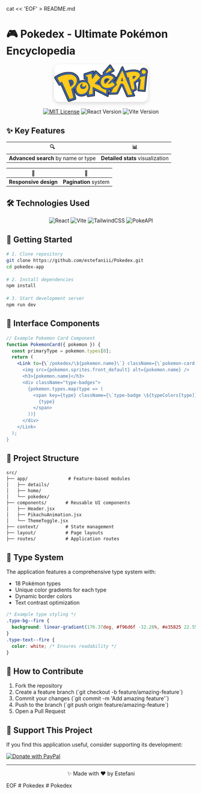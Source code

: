 cat << 'EOF' > README.md
# 🎮 Pokedex - Ultimate Pokémon Encyclopedia

<div align="center">
  <img src="https://raw.githubusercontent.com/PokeAPI/media/master/logo/pokeapi_256.png" width="250" style="border-radius: 15px; box-shadow: 0 4px 12px rgba(0,0,0,0.15)" alt="Pokedex Logo">
  
  [![MIT License](https://img.shields.io/badge/License-MIT-green.svg)](LICENSE)
  ![React Version](https://img.shields.io/badge/React-18+-61DAFB.svg?logo=react)
  ![Vite Version](https://img.shields.io/badge/Vite-4.x-646CFF.svg?logo=vite)
</div>

## ✨ Key Features

| 🔍 | 📊 |
|----|----|
| **Advanced search** by name or type | **Detailed stats** visualization |

| 📱 | 🔄 |
|----|----|
| **Responsive design** | **Pagination** system |

## 🛠️ Technologies Used

<div align="center">

![React](https://img.shields.io/badge/-React-61DAFB?logo=react&logoColor=white&style=for-the-badge)
![Vite](https://img.shields.io/badge/-Vite-646CFF?logo=vite&logoColor=white&style=for-the-badge)
![TailwindCSS](https://img.shields.io/badge/-TailwindCSS-06B6D4?logo=tailwindcss&logoColor=white&style=for-the-badge)
![PokeAPI](https://img.shields.io/badge/-PokeAPI-EF5350?logo=pokemon&logoColor=white&style=for-the-badge)

</div>

## 🚀 Getting Started

```bash
# 1. Clone repository
git clone https://github.com/estefaniii/Pokedex.git
cd pokedex-app

# 2. Install dependencies
npm install

# 3. Start development server
npm run dev
```

## 🎨 Interface Components

```jsx
// Example Pokemon Card Component
function PokemonCard({ pokemon }) {
  const primaryType = pokemon.types[0];
  return (
    <Link to={\`/pokedex/\${pokemon.name}\`} className={\`pokemon-card \${typeColors[primaryType]}\`}>
      <img src={pokemon.sprites.front_default} alt={pokemon.name} />
      <h3>{pokemon.name}</h3>
      <div className="type-badges">
        {pokemon.types.map(type => (
          <span key={type} className={\`type-badge \${typeColors[type]}\`}>
            {type}
          </span>
        ))}
      </div>
    </Link>
  );
}
```

## 📂 Project Structure

```
src/
├── app/               # Feature-based modules
│   ├── details/
│   ├── home/
│   └── pokedex/            
├── components/       # Reusable UI components
│   ├── Header.jsx
│   ├── PikachuAnimation.jsx
│   └── ThemeToggle.jsx
├── context/          # State management
├── layout/           # Page layouts
├── routes/           # Application routes
```

## 🌈 Type System

The application features a comprehensive type system with:

- 18 Pokémon types
- Unique color gradients for each type
- Dynamic border colors
- Text contrast optimization

```css
/* Example type styling */
.type-bg--fire {
  background: linear-gradient(176.37deg, #f96d6f -32.26%, #e35825 22.55%, #e8ae1b 125.72%);
}
.type-text--fire {
  color: white; /* Ensures readability */
}
```

## 🤝 How to Contribute

1. Fork the repository
2. Create a feature branch (\`git checkout -b feature/amazing-feature\`)
3. Commit your changes (\`git commit -m 'Add amazing feature'\`)
4. Push to the branch (\`git push origin feature/amazing-feature\`)
5. Open a Pull Request



## 💖 Support This Project

If you find this application useful, consider supporting its development:

[![Donate with PayPal](https://img.shields.io/badge/Donate-PayPal-00457C?style=for-the-badge&logo=paypal)](https://paypal.me/estefanniii?country.x=PA&locale.x=es_XC)

---

<div align="center">
  <p>✨ Made with ❤️ by Estefani</p>
</div>
EOF
# Pokedex
# Pokedex
